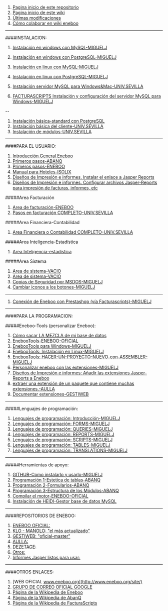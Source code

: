 1. [Pagina inicio de este repositorio](https://github.com/Miguel-J/eneboo)
1. [Pagina inicio de este wiki](https://github.com/Miguel-J/eneboo/wiki)
1. [Últimas modificaciones](https://github.com/Miguel-J/eneboo/wiki/_history)
1. [Cómo colaborar en wiki eneboo](https://github.com/Miguel-J/eneboo/wiki/%5BEneboo-Standard%5D-C%C3%B3mo-colaborar)

---
####INSTALACION:
1. [Instalación en windows con MySQL-MIGUELJ](https://github.com/Miguel-J/eneboo/wiki/Instalaci%C3%B3n-en-windows-con-MySQL)
1. [Instalación en windows con PostgreSQL-MIGUELJ](https://github.com/Miguel-J/eneboo/wiki/Instalacion-en-windows-con-PostgreSQL)
1. [Instalación en linux con MySQL-MIGUELJ](https://github.com/Miguel-J/eneboo/wiki/Instalacion-en-linux)
1. [Instalación en linux con PostgreSQL-MIGUELJ](https://github.com/Miguel-J/eneboo/wiki/Instalacion-en-linux-con-PostgreSQL)
1. [Instalación servidor MySQL para Windows&Mac-UNIV.SEVILLA](https://github.com/Miguel-J/eneboo/wiki/Instalacion-Servidor-MySQL-UNIV.SEVILLA)

1. [FACTURASCRIPTS Instalación y configuración del servidor MySQL para Windows-MIGUELJ](https://github.com/Miguel-J/eneboo/wiki/FACTURASCRIPTS---Instalaci%C3%B3n-y-configuraci%C3%B3n)

--
1. [Instalación básica-standard con PostgreSQL](https://github.com/Miguel-J/eneboo/wiki/%5BEneboo-Standard%5D-Instalaci%C3%B3n)
1. [Instalación básica del cliente-UNIV.SEVILLA](https://github.com/Miguel-J/eneboo/wiki/Instalacion-del-programa-UNIV.SEVILLA)
1. [Instalación de módulos-UNIV.SEVILLA](https://github.com/Miguel-J/eneboo/wiki/Instalacion-modulos-UNIV.SEVILLA)

---
####PARA EL USUARIO:
1. [Introducción General Eneboo](https://github.com/Miguel-J/eneboo/wiki/%5BEneboo-Standard%5D-Introducci%C3%B3n)
1. [Primeros pasos-ABANQ](https://github.com/Miguel-J/eneboo/wiki/Primeros-pasos-(sacado-de-ABANQ))
1. [Primeros pasos-ENEBOO](https://github.com/Miguel-J/eneboo/wiki/%5BEneboo-Standard%5D-Primeros-pasos)
1. [Manual para Hoteles-ISOLIX](https://github.com/Miguel-J/eneboo/wiki/Manual-para-Hoteles-ISOLIX)
1. [Diseños de Impresión e informes. Instalar el enlace a Jasper Reports]( https://github.com/Miguel-J/eneboo/wiki/Dise%C3%B1os-de-Impresi%C3%B3n-e-informes.-Instalar-el-enlace-a-Jasper-Reports)
1. [Diseños de Impresión e informes. Configurar archivos Jasper-Reports para impresión de facturas, informes, etc](https://github.com/Miguel-J/eneboo/wiki/Dise%C3%B1os-de-Impresi%C3%B3n-e-informes.-Configurar-archivos-Jasper-Reports)

#####Area Facturación
1. [Area de facturación-ENEBOO](https://github.com/Miguel-J/eneboo/wiki/%5BEneboo-Standard%5D-%C3%81rea-de-facturaci%C3%B3n)
1. [Pasos en facturación COMPLETO-UNIV.SEVILLA](https://github.com/Miguel-J/eneboo/wiki/Area-de-Facturaci%C3%B3n-COMPLETO-UNIV.SEVILLA)

#####Area Financiera-Contabilidad
1. [Area Financiera o Contabilidad COMPLETO-UNIV.SEVILLA](https://github.com/Miguel-J/eneboo/wiki/Area-Financiera-Contabilidad-COMPLETO-UNIV.SEVILLA)

#####Area Inteligencia-Estadística
1. [Area Inteligencia-estadistica](https://github.com/Miguel-J/eneboo/wiki/Manual-de-Inteligencia)

#####Area Sistema
1. [Area de sistema-VACIO](https://github.com/Miguel-J/eneboo/wiki/%5BEneboo-Standard%5D-%C3%81rea-de-sistema)
1. [Area de sistema-VACIO](https://github.com/Miguel-J/eneboo/wiki/%5BEneboo-Standard%5D-%C3%81rea-financiera)
1. [Copias de Seguridad por MSDOS-MIGUELJ](https://github.com/Miguel-J/eneboo/wiki/INSTRUCCIONES-PARA-HACER-COPIAS-DE-SEGURIDAD-POR-MSDOS)
1. [Cambiar iconos a los botones-MIGUELJ](https://github.com/Miguel-J/eneboo/wiki/C%C3%B3mo-cambiar-los-iconos-de-los-botones)

---

1. [Conexión de Eneboo con Prestashop (vía Facturascripts)-MIGUELJ](https://github.com/Miguel-J/eneboo/wiki/Conexi%C3%B3n-de-Eneboo-con-Prestashop-v%C3%ADa-FacturaScripts)

---
####PARA LA PROGRAMACION:

#####Eneboo-Tools (personalizar Eneboo):
1. [Cómo sacar LA MEZCLA de mi base de datos](https://github.com/Miguel-J/eneboo/wiki/C%C3%B3mo-sacar-LA-MEZCLA-de-mi-base-de-datos)
1. [EnebooTools-ENEBOO-OFICIAL](https://github.com/Miguel-J/eneboo/wiki/EnebooTools)
1. [EnebooTools para Windows-MIGUELJ](https://github.com/Miguel-J/eneboo/wiki/Eneboo-Tools-en-Windows)
1. [EnebooTools: Instalación en Linux-MIGUELJ](https://github.com/Miguel-J/eneboo/wiki/EnebooTools---Instalaci%C3%B3n-en-linux)
1. [EnebooTools: HACER-UN-PROYECTO-NUEVO-con-ASSEMBLER-MIGUELJ](https://github.com/Miguel-J/eneboo/wiki/eneboo-tools-HACER-UN-PROYECTO-NUEVO-con-ASSEMBLER)
1. [Personalizar eneboo con las extensiones-MIGUELJ](https://github.com/Miguel-J/eneboo/wiki/Personalizar-eneboo-con-las-extensiones)
1. [Diseños de Impresión e informes: Añadir las extensiones Jasper-Reports a Eneboo](https://github.com/Miguel-J/eneboo/wiki/eneboo-reports)
1. [extraer una extensión de un paquete que contiene muchas extensiones.-AULLA](https://github.com/Miguel-J/eneboo/wiki/Receta-para-extraer-una-extensi%C3%B3n-de-un-paquete--que-contiene-muchas-extensiones)
1. [Documentar extensiones-GESTIWEB](https://github.com/Miguel-J/eneboo/wiki/Documentar-extensiones-en-Eneboo-(GESTIWEB))


---
#####Lenguajes de programación:
1. [Lenguajes de programación: Introducción-MIGUELJ](https://github.com/Miguel-J/eneboo/wiki/Lenguajes-de-programaci%C3%B3n.-Introducci%C3%B3n)
1. [Lenguajes de programación: FORMS-MIGUELJ](https://github.com/Miguel-J/eneboo/wiki/Lenguajes-de-programaci%C3%B3n.-FORMS)
1. [Lenguajes de programación: QUERIES-MIGUELJ](https://github.com/Miguel-J/eneboo/wiki/Lenguajes-de-programaci%C3%B3n.-QUERIES)
1. [Lenguajes de programación: REPORTS-MIGUELJ](https://github.com/Miguel-J/eneboo/wiki/Lenguajes-de-programaci%C3%B3n.-REPORTS)
1. [Lenguajes de programación: SCRIPTS-MIGUELJ](https://github.com/Miguel-J/eneboo/wiki/Lenguajes-de-programaci%C3%B3n.-SCRIPTS)
1. [Lenguajes de programación: TABLES-MIGUELJ](https://github.com/Miguel-J/eneboo/wiki/Lenguajes-de-programaci%C3%B3n.-TABLES)
1. [Lenguajes de programación: TRANSLATIONS-MIGUELJ](https://github.com/Miguel-J/eneboo/wiki/Lenguajes-de-programaci%C3%B3n.-TRANSLATIONS)

---
#####Herramientas de apoyo:
1. [GITHUB-Como instalarlo y usarlo-MIGUELJ](https://github.com/Miguel-J/eneboo/wiki/GITHUB-COMO-INSTALARLO-Y-USARLO)
1. [Programación 1-Estetica de tablas-ABANQ](https://github.com/Miguel-J/eneboo/wiki/Programaci%C3%B3n-1-(sacado-de-ABANQ))
1. [Programación 2-Formularios-ABANQ](https://github.com/Miguel-J/eneboo/wiki/Programacion-2-Formularios-&-Informes-ABANQ)
1. [Programación 3-Estructura de los Módulos-ABANQ](https://github.com/Miguel-J/eneboo/wiki/Programacion-3-Estructura-de-los-Modulos-ABANQ)
1. [Compilar el motor-ENEBOO-OFICIAL](https://github.com/Miguel-J/eneboo/wiki/Compilar-el-motor-(ENEBOO-OFICIAL))
1. [Instalación de HEIDI-Gestor base de datos MySQL](https://github.com/Miguel-J/eneboo/wiki/Instalacion-HEIDI-gestor-base-de-datos-MySQL)

---
####REPOSITORIOS DE ENEBOO:
1. [ENEBOO OFICIAL: ](https://github.com/eneboo)
1. [KLO - MANOLO: "el más actualizado"](https://github.com/klo-manolo)
1. [GESTIWEB: "oficial-master"](https://github.com/gestiweb)
1. [AULLA: ](https://github.com/Aulla)
1. [DEZETAGE: ](https://github.com/dezetage)
1. [Otros: ](https://github.com/Miguel-J/eneboo/wiki/REPOSITORIOS-DE-ENEBOO)
1. [Informes Jasper listos para usar: ](https://github.com/eneboo/reports4eneboo-reports)

---
####OTROS ENLACES:
1. [WEB OFICIAL www.eneboo.org](http://www.eneboo.org/site/)
1. [GRUPO DE CORREO OFICIAL GOOGLE](https://groups.google.com/forum/#!forum/eneboo)
1. [Página de la Wikipedia de Eneboo](https://es.wikipedia.org/wiki/Eneboo)
1. [Página de la Wikipedia de AbanQ](https://es.wikipedia.org/wiki/Abanq)
1. [Página de la Wikipedia de FacturaScripts](https://es.wikipedia.org/wiki/FacturaScripts)